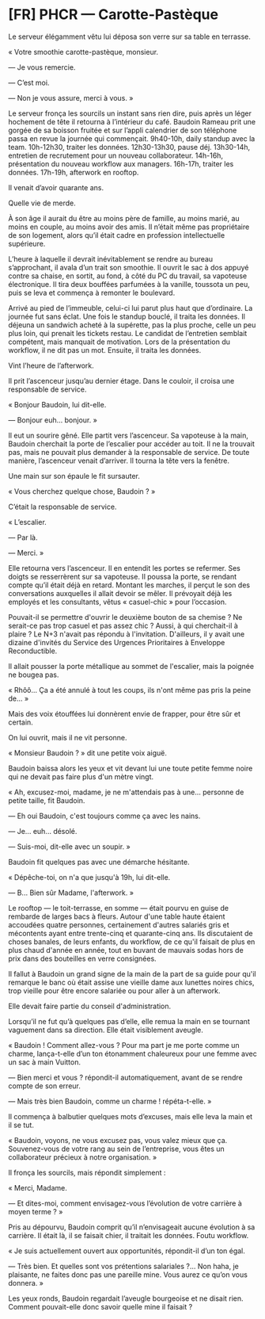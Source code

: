 # [FR] PHCR — Carotte-Pastèque
Le serveur élégamment vêtu lui déposa son verre sur sa table en terrasse.

« Votre smoothie carotte-pastèque, monsieur.

— Je vous remercie.

— C’est moi.

— Non je vous assure, merci à vous. »

Le serveur fronça les sourcils un instant sans rien dire, puis après un léger hochement de tête il retourna à l’intérieur du café. Baudoin Rameau prit une gorgée de sa boisson fruitée et sur l’appli calendrier de son téléphone passa en revue la journée qui commençait. 9h40-10h, daily standup avec la team. 10h-12h30, traiter les données. 12h30-13h30, pause déj. 13h30-14h, entretien de recrutement pour un nouveau collaborateur. 14h-16h, présentation du nouveau workflow aux managers. 16h-17h, traiter les données. 17h-19h, afterwork en rooftop.

Il venait d’avoir quarante ans.

Quelle vie de merde.

À son âge il aurait du être au moins père de famille, au moins marié, au moins en couple, au moins avoir des amis. Il n’était même pas propriétaire de son logement, alors qu’il était cadre en profession intellectuelle supérieure.

L’heure à laquelle il devrait inévitablement se rendre au bureau s’approchant, il avala d’un trait son smoothie. Il ouvrit le sac à dos appuyé contre sa chaise, en sortit, au fond, à côté du PC du travail, sa vapoteuse électronique. Il tira deux bouffées parfumées à la vanille, toussota un peu, puis se leva et commença à remonter le boulevard.

Arrivé au pied de l’immeuble, celui-ci lui parut plus haut que d’ordinaire. La journée fut sans éclat. Une fois le standup bouclé, il traita les données. Il déjeuna un sandwich acheté à la supérette, pas la plus proche, celle un peu plus loin, qui prenait les tickets restau. Le candidat de l’entretien semblait compétent, mais manquait de motivation. Lors de la présentation du workflow, il ne dit pas un mot. Ensuite, il traita les données.

Vint l’heure de l’afterwork.

Il prit l’ascenceur jusqu’au dernier étage. Dans le couloir, il croisa une responsable de service.

« Bonjour Baudoin, lui dit-elle.

— Bonjour euh… bonjour. »

Il eut un sourire gêné. Elle partit vers l’ascenceur. Sa vapoteuse à la main, Baudoin cherchait la porte de l’escalier pour accéder au toit. Il ne la trouvait pas, mais ne pouvait plus demander à la responsable de service. De toute manière, l’ascenceur venait d’arriver. Il tourna la tête vers la fenêtre.

Une main sur son épaule le fit sursauter.

« Vous cherchez quelque chose, Baudoin ? »

C’était la responsable de service.

« L’escalier.

— Par là.

— Merci. »

Elle retourna vers l’ascenceur. Il en entendit les portes se refermer. Ses doigts se resserrèrent sur sa vapoteuse. Il poussa la porte, se rendant compte qu’il était déjà en retard. Montant les marches, il perçut le son des conversations auxquelles il allait devoir se mêler. Il prévoyait déjà les employés et les consultants, vêtus « casuel-chic » pour l’occasion.

Pouvait-il se permettre d'ouvrir le deuxième bouton de sa chemise ? Ne serait-ce pas trop casuel et pas assez chic ? Aussi, à qui cherchait-il à plaire ? Le N+3 n'avait pas répondu à l'invitation. D'ailleurs, il y avait une dizaine d'invités du Service des Urgences Prioritaires à Enveloppe Reconductible.

Il allait pousser la porte métallique au sommet de l'escalier, mais la poignée ne bougea pas.

« Rhôô... Ça a été annulé à tout les coups, ils n'ont même pas pris la peine de... »

Mais des voix étouffées lui donnèrent envie de frapper, pour être sûr et certain.

On lui ouvrit, mais il ne vit personne.

« Monsieur Baudoin ? » dit une petite voix aiguë.

Baudoin baissa alors les yeux et vit devant lui une toute petite femme noire qui ne devait pas faire plus d'un mètre vingt.

« Ah, excusez-moi, madame, je ne m'attendais pas à une... personne de petite taille, fit Baudoin.

— Eh oui Baudoin, c'est toujours comme ça avec les nains.

— Je... euh... désolé.

— Suis-moi, dit-elle avec un soupir. »

Baudoin fit quelques pas avec une démarche hésitante.

« Dépêche-toi, on n'a que jusqu'à 19h, lui dit-elle.

— B... Bien sûr Madame, l'afterwork. »

Le rooftop — le toit-terrasse, en somme — était pourvu en guise de rembarde de larges bacs à fleurs. Autour d'une table haute étaient accoudées quatre personnes, certainement d'autres salariés gris et mécontents ayant entre trente-cinq et quarante-cinq ans. Ils discutaient de choses banales, de leurs enfants, du workflow, de ce qu'il faisait de plus en plus chaud d'année en année, tout en buvant de mauvais sodas hors de prix dans des bouteilles en verre consignées.

Il fallut à Baudoin un grand signe de la main de la part de sa guide pour qu'il remarque le banc où était assise une vieille dame aux lunettes noires chics, trop vieille pour être encore salariée ou pour aller à un afterwork.

Elle devait faire partie du conseil d'administration.

Lorsqu’il ne fut qu’à quelques pas d’elle, elle remua la main en se tournant vaguement dans sa direction. Elle était visiblement aveugle.

« Baudoin ! Comment allez-vous ? Pour ma part je me porte comme un charme, lança-t-elle d’un ton étonamment chaleureux pour une femme avec un sac à main Vuitton.

— Bien merci et vous ? répondit-il automatiquement, avant de se rendre compte de son erreur.

— Mais très bien Baudoin, comme un charme ! répéta-t-elle. »

Il commença à balbutier quelques mots d’excuses, mais elle leva la main et il se tut.

« Baudoin, voyons, ne vous excusez pas, vous valez mieux que ça. Souvenez-vous de votre rang au sein de l’entreprise, vous êtes un collaborateur précieux à notre organisation. »

Il fronça les sourcils, mais répondit simplement :

« Merci, Madame.

— Et dites-moi, comment envisagez-vous l’évolution de votre carrière à moyen terme ? »

Pris au dépourvu, Baudoin comprit qu’il n’envisageait aucune évolution à sa carrière. Il était là, il se faisait chier, il traitait les données. Foutu workflow.

« Je suis actuellement ouvert aux opportunités, répondit-il d’un ton égal.

— Très bien. Et quelles sont vos prétentions salariales ?... Non haha, je plaisante, ne faites donc pas une pareille mine. Vous aurez ce qu’on vous donnera. »

Les yeux ronds, Baudoin regardait l’aveugle bourgeoise et ne disait rien. Comment pouvait-elle donc savoir quelle mine il faisait ?
